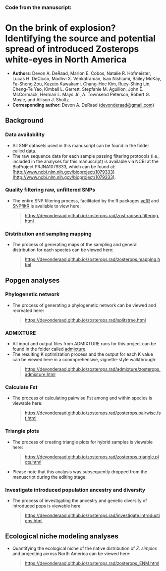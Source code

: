 ### Code from the manuscript:
# On the brink of explosion? Identifying the source and potential spread of introduced Zosterops white-eyes in North America
* **Authors**: Devon A. DeRaad, Marlon E. Cobos, Natalie R. Hofmeister, Lucas H. DeCicco, Madhvi X. Venkatraman, Isao Nishiumi, Bailey McKay, Fa-Sheng Zou, Kazuto Kawakami, Chang-Hoe Kim, Ruey-Shing Lin, Cheng-Te Yao, Kimball L. Garrett, Stepfanie M. Aguillon, John E. McCormack, Herman L. Mays Jr., A. Townsend Peterson, Robert G. Moyle, and Allison J. Shultz
* **Corresponding author**: Devon A. DeRaad (devonderaad@gmail.com)

## Background

### Data availability
*    All SNP datasets used in this manuscript can be found in the folder called [data](https://github.com/DevonDeRaad/zosterops.rad/tree/main/data).
*    The raw sequence data for each sample passing filtering protocols (i.e., included in the analyses for this manuscript) is available via NCBI at the BioProject PRJNA1079333, which can be found at: [http://www.ncbi.nlm.nih.gov/bioproject/1079333](http://www.ncbi.nlm.nih.gov/bioproject/1079333).

### Quality filtering raw, unfiltered SNPs
*   The entire SNP filtering process, facilitated by the R packages [vcfR](https://doi.org/10.1111/1755-0998.12549) and [SNPfiltR](https://doi.org/10.1111/1755-0998.13618) is available to view here:
    > <https://devonderaad.github.io/zosterops.rad/zost.radseq.filtering.html>

### Distribution and sampling mapping
*   The process of generating maps of the sampling and general distribution for each species can be viewed here:
    > <https://devonderaad.github.io/zosterops.rad/zosterops.mapping.html>

## Popgen analyses

### Phylogenetic network
*   The process of generating a phylogenetic network can be viewed and recreated here:
    > <https://devonderaad.github.io/zosterops.rad/splitstree.html>

### ADMIXTURE
*   All input and output files from ADMIXTURE runs for this project can be found in the folder called [admixture](https://github.com/DevonDeRaad/zosterops.rad/tree/main/admixture).
*   The resulting K optimization process and the output for each K value can be viewed here in a commprehensive, vignette-style walkthrough:
    > <https://devonderaad.github.io/zosterops.rad/admixture/zosterops.admixture.html>

### Calculate Fst
*   The process of calculating pairwise Fst among and within species is viewable here:
    > <https://devonderaad.github.io/zosterops.rad/zosterops.pairwise.fst.html>

### Triangle plots
*   The process of creating triangle plots for hybrid samples is viewable here:
    > <https://devonderaad.github.io/zosterops.rad/zosterops.triangle.plots.html>
*    Please note that this analysis was subsequently dropped from the manuscript during the editing stage.

### Investigate introduced population ancestry and diversity
*   The process of investigating the ancestry and genetic diversity of introduced pops is viewable here:
    > <https://devonderaad.github.io/zosterops.rad/investigate.introductions.html>

## Ecological niche modeling analyses
*   Quantifying the ecological niche of the native distribution of *Z. simplex* and projecting across North America can be viewed here:
    > <https://devonderaad.github.io/zosterops.rad/zosterops_ENM.html>
